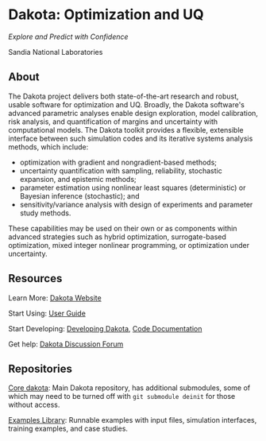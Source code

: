 # Dakota: Optimization and UQ
*Explore and Predict with Confidence*

Sandia National Laboratories


## About

The Dakota project delivers both state-of-the-art research and robust, usable software for optimization and UQ. Broadly, the Dakota software's advanced parametric analyses enable design exploration, model calibration, risk analysis, and quantification of margins and uncertainty with computational models. The Dakota toolkit provides a flexible, extensible interface between such simulation codes and its iterative systems analysis methods, which include:

- optimization with gradient and nongradient-based methods;
- uncertainty quantification with sampling, reliability, stochastic expansion, and epistemic methods;
- parameter estimation using nonlinear least squares (deterministic) or Bayesian inference (stochastic); and
- sensitivity/variance analysis with design of experiments and parameter study methods.

These capabilities may be used on their own or as components within advanced strategies such as hybrid optimization, surrogate-based optimization, mixed integer nonlinear programming, or optimization under uncertainty.

## Resources

Learn More: [Dakota Website](https://dakota.sandia.gov)

Start Using: [User Guide](https://dakota.sandia.gov/sites/default/files/docs/6.17.0-release/user-html/)

Start Developing: [Developing Dakota](https://dakota.sandia.gov/sites/default/files/docs/6.17.0-release/user-html/developingdakota/developingdakota.html), [Code Documentation](https://dakota.sandia.gov/sites/default/files/docs/6.17.0-release/html-dev/)

Get help: [Dakota Discussion Forum](https://github.com/orgs/snl-dakota/discussions)

## Repositories

[Core dakota](https://github.com/snl-dakota/dakota): Main Dakota repository, has additional submodules, some of which may need to be turned off with `git submodule deinit` for those without access.

[Examples Library](https://github.com/snl-dakota/dakota): Runnable examples with input files, simulation interfaces, training examples, and case studies.

<!--

**Here are some ideas to get you started:**

🙋‍♀️ A short introduction - what is your organization all about?
🌈 Contribution guidelines - how can the community get involved?
👩‍💻 Useful resources - where can the community find your docs? Is there anything else the community should know?
🍿 Fun facts - what does your team eat for breakfast?
🧙 Remember, you can do mighty things with the power of [Markdown](https://docs.github.com/github/writing-on-github/getting-started-with-writing-and-formatting-on-github/basic-writing-and-formatting-syntax)
-->
